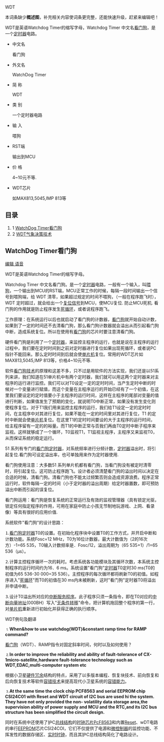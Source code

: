 WDT 



本词条缺少**概述图**，补充相关内容使词条更完整，还能快速升级，赶紧来编辑吧！

WDT是英语Watchdog Timer的缩写字母，Watchdog Timer 中文名[看门狗](https://baike.baidu.com/item/看门狗/75814)，是一个[定时器](https://baike.baidu.com/item/定时器/5109454)电路。

- 中文名

  看门狗

- 外文名

  WatchDog Timer

- 简  称

  WDT

- 类  别

  一个定时器电路

- 输  入

  喂狗

- RST端

  输出到MCU

- 价  格

  4~10元不等.

- WDT芯片

  如MAX813,5045,IMP 813等

## 目录

1. 1 [WatchDog Timer看门狗](https://baike.baidu.com/item/WDT/5196641#1)
2. 2 [WDT气象决策技术](https://baike.baidu.com/item/WDT/5196641#2)

## WatchDog Timer看门狗

[编辑](javascript:;)[ 语音](javascript:;)

WDT是英语Watchdog Timer的缩写字母。

Watchdog Timer 中文名看门狗。是一个[定时器](https://baike.baidu.com/item/定时器/5109454)电路，一般有一个输入，叫[喂狗](https://baike.baidu.com/item/喂狗)，一个输出到MCU的RST端，MCU正常工作的时候，每隔一段时间输出一个信号到喂狗端，给 WDT 清零，如果超过规定的时间不喂狗，（一般在程序跑飞时），WDT 定时超过，就会给出一个[复位信号](https://baike.baidu.com/item/复位信号)到MCU，使MCU复位. 防止MCU死机. 看门狗的作用就是防止程序发生[死循环](https://baike.baidu.com/item/死循环/4141007)，或者说程序跑飞。

工作原理：在系统运行以后也就启动了看门狗的计数器，[看门狗](https://baike.baidu.com/item/看门狗/75814)就开始自动计数，如果到了一定的时间还不去清看门狗，那么看门狗计数器就会溢出从而引起看门狗中断，造成系统复位。所以在使用有[看门狗](https://baike.baidu.com/item/看门狗)的芯片时要注意清看门狗。

硬件看门狗是利用了一个[定时器](https://baike.baidu.com/item/定时器/5109454)，来监控主程序的运行，也就是说在主程序的运行过程中，我们要在定时时间到之前对定时器进行复位如果出现死循环，或者说PC指针不能回来。那么定时时间到后就会使[单片机](https://baike.baidu.com/item/单片机)复位。常用的WDT芯片如MAX813,5045,IMP 813等，价格4~10元不等.

软件[看门狗技术](https://baike.baidu.com/item/看门狗技术)的原理和这差不多，只不过是用软件的方法实现，我们还是以51系列来讲，我们知道在51单片机中有两个定时器，我们就可以用这两个定时器来对主程序的运行进行监控。我们可以对T0设定一定的定时时间，当产生定时中断的时候对一个变量进行赋值，而这个变量在主程序运行的开始已经有了一个初值，在这里我们要设定的定时值要小于主程序的运行时间，这样在主程序的尾部对变量的值进行判断，如果值发生了预期的变化，就说明T0中断正常，如果没有发生变化则使程序复位。对于T1我们用来监控主程序的运行，我们给T1设定一定的定时时间，在主程序中对其进行复位，如果不能在一定的时间里对其进行复位，T1 的定时中断就会使[单片机](https://baike.baidu.com/item/单片机)复位。在这里T1的定时时间要设的大于主程序的运行时间，给主程序留有一定的的裕量。而T1的中断正常与否我们再由T0定时中断子程序来监视。这样就够成了一个循环，T0监视T1，T1监视主程序，主程序又来监视T0，从而保证系统的稳定运行。

51 系列有专门的[看门狗定时器](https://baike.baidu.com/item/看门狗定时器)，对系统频率进行分频计数，[定时器](https://baike.baidu.com/item/定时器/5109454)溢出时，将引起复位.看门狗可设定溢出率，也可单独用来作为定时器使用.

看门狗使用注意：大多数51 系列单片机都有看门狗，当看门狗没有被定时清零时，将引起复位。这可防止程序跑飞。设计者必须清楚看门狗的溢出时间以决定在合适的时候，清看门狗。清看门狗也不能太过频繁否则会造成资源浪费。程序正常运行时，软件每隔一定的时间（小于定时器的溢出周期）给定时器置数，即可预防溢出中断而引起的误复位。

看门狗运用：看门狗是恢复系统的正常运行及有效的监视管理器（具有锁定光驱，锁定任何指定程序的作用，可用在家庭中防止小孩无节制地玩游戏、上网、看录像）等具有很好的应用价值.

系统软件"看门狗"的设计思路：

⒈[看门狗定时器](https://baike.baidu.com/item/看门狗定时器)T0的设置。在初始化程序块中设置T0的工作方式，并开启中断和计数功能。系统Fosc=12 MHz，T0为16位计数器，最大计数值为（2的16次方）-1=65 535，T0输入计数频率是．Fosc/12，溢出周期为（65 535+1）/1=65 536（μs）。

⒉计算主控程序循环一次的耗时。考虑系统各功能模块及其循环次数，本系统主控制程序的运行时间约为16．6 ms。系统设置"看门狗"[定时器](https://baike.baidu.com/item/定时器/5109454)T0定时30 ms(T0的初值为65 536-30 000=35 536）。主控程序的每次循环都将刷新T0的初值。如程序进入"[死循环](https://baike.baidu.com/item/死循环/4141007)"而T0的初值在30 ms内未被刷新，这时"看门狗"定时器T0将溢出并申请中断。

⒊设计T0溢出所对应的[中断服务程序](https://baike.baidu.com/item/中断服务程序)。此子程序只须一条指令，即在T0对应的[中断向量地址](https://baike.baidu.com/item/中断向量地址)(000BH）写入"[无条件转移](https://baike.baidu.com/item/无条件转移/3009236)"命令，把计算机拖回整个程序的第一行，对[单片机](https://baike.baidu.com/item/单片机)重新进行初始化并获得正确的执行顺序。

WDT例句及翻译

⒈**When&how to use watchdog(WDT)&constant ramp time for RAMP command?**

[看门狗](https://baike.baidu.com/item/看门狗)（WDT）、RAMP指令对固定斜率时间，何时以及如何使用？

⒉**In order to improve the reliability and ability of fault-tolerance of CX- 1micro-satellite,hardware fault-tolerance technology such as WDT,EDAC,multi-computer system etc**

根据小卫星[硬件冗余](https://baike.baidu.com/item/硬件冗余/12730199)结构的特点，采用了以多版本编程、恢复块技术、前向恢复和后向恢复技术等软件[容错技术](https://baike.baidu.com/item/容错技术)来提高现代小卫星系统的[容错能力](https://baike.baidu.com/item/容错能力/4357104)。

⒊**At the same time the clock chip PCF8563 and serial EEPROM chip CSI24C01 with Reset and WDT circuit of I2C bus are used hi the system. They have not only provided the non- volatility data storage area,the supervision ability of power supply and MCU and the RTC,and its I2C bus structure has been simplified the circuit design.**

同时在系统中还使用了护C[总线结构](https://baike.baidu.com/item/总线结构)的[时钟芯片](https://baike.baidu.com/item/时钟芯片)[PcF8563](https://baike.baidu.com/item/PcF8563/9535254)和内置[Reset](https://baike.baidu.com/item/Reset/8602402)、wDT电路的串行[EEPROM](https://baike.baidu.com/item/EEPROM/1690980)芯片CSI24COI，它们不仅提供了电源和[微控制器](https://baike.baidu.com/item/微控制器/6688343)的监控功能、不挥发性的数据存储区、[实时时钟](https://baike.baidu.com/item/实时时钟)，而且其护C总线结构简化了电路设计。